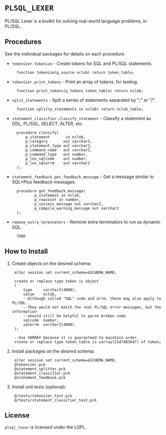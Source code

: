 `PLSQL_LEXER`
============

PL/SQL Lexer is a toolkit for solving real-world language problems, in PL/SQL.

## Procedures

See the individual packages for details on each procedure.

- `tokenizer.tokenize` - Create tokens for SQL and PL/SQL statements.

		function tokenize(p_source nclob) return token_table;

- `tokenizer.print_tokens` - Print an array of tokens, for testing.

		function print_tokens(p_tokens token_table) return nclob;

- `split_statements` - Split a series of statements separated by ";" or "/".

		function split(p_statements in nclob) return nclob_table;

- `statement_classifier.classify_statement` - Classify a statement as DDL, PL/SQL, SELECT, ALTER, etc.

		procedure classify(
			p_statement       in nclob,
			p_category       out varchar2,
			p_statement_type out varchar2,
			p_command_name   out varchar2,
			p_command_type   out number,
			p_lex_sqlcode    out number,
			p_lex_sqlerrm    out varchar2
		);

- `statement_feedback.get_feedback_message` - Get a message similar to SQL*Plus feedback messages.

		procedure get_feedback_message(
				p_statement in nclob,
				p_rowcount in number,
				p_success_message out varchar2,
				p_compile_warning_message out varchar2
		);

- `remove_extra_terminators` - Remove extra terminators to run as dynamic SQL.

		TODO


## How to Install

1. Create objects on the desired schema:

        alter session set current_schema=&SCHEMA_NAME;
        
        create or replace type token is object
        (
            type     varchar2(4000),
            value    nclob,
            --Although called "SQL" code and errm, these may also apply to PL/SQL.
            --They would not match the real PL/SQL error messages, but the information
            --should still be helpful to parse broken code.
            sqlcode  number,
            sqlerrm  varchar2(4000)
        );
        
        --Use VARRAY because it is guaranteed to maintain order.
        create or replace type token_table is varray(2147483647) of token;

2. Install packages on the desired schema:

        alter session set current_schema=&SCHEMA_NAME;
        @tokenizer.pck
        @statement_splitter.pck
        @statement_classifier.pck
        @statement_feedback.pck

3. Install unit tests (optional):

        @/tests/tokenizer_test.pck
        @/tests/statement_classifier_test.pck


## License
`plsql_lexer` is licensed under the LGPL.
